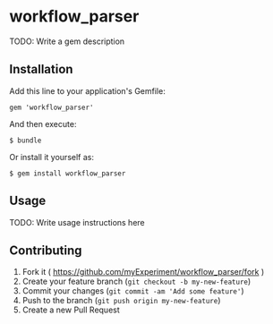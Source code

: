 # workflow_parser

TODO: Write a gem description

## Installation

Add this line to your application's Gemfile:

    gem 'workflow_parser'

And then execute:

    $ bundle

Or install it yourself as:

    $ gem install workflow_parser

## Usage

TODO: Write usage instructions here

## Contributing

1. Fork it ( https://github.com/myExperiment/workflow_parser/fork )
2. Create your feature branch (`git checkout -b my-new-feature`)
3. Commit your changes (`git commit -am 'Add some feature'`)
4. Push to the branch (`git push origin my-new-feature`)
5. Create a new Pull Request
